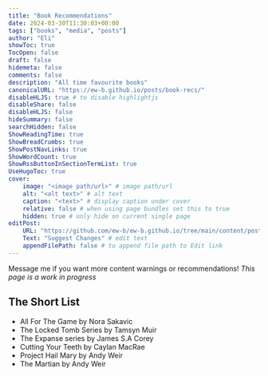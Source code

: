 ```yaml
---
title: "Book Recommendations"
date: 2024-03-30T11:30:03+00:00
tags: ["books", "media", "posts"]
author: "Eli"
showToc: true
TocOpen: false
draft: false
hidemeta: false
comments: false
description: "All time favourite books"
canonicalURL: "https://ew-b.github.io/posts/book-recs/"
disableHLJS: true # to disable highlightjs
disableShare: false
disableHLJS: false
hideSummary: false
searchHidden: false
ShowReadingTime: true
ShowBreadCrumbs: true
ShowPostNavLinks: true
ShowWordCount: true
ShowRssButtonInSectionTermList: true
UseHugoToc: true
cover:
    image: "<image path/url>" # image path/url
    alt: "<alt text>" # alt text
    caption: "<text>" # display caption under cover
    relative: false # when using page bundles set this to true
    hidden: true # only hide on current single page
editPost:
    URL: "https://github.com/ew-b/ew-b.github.io/tree/main/content/posts/book-recs.md/"
    Text: "Suggest Changes" # edit text
    appendFilePath: false # to append file path to Edit link
---
```


Message me if you want more content warnings or recommendations!
*This page is a work in progress*


## The Short List
- All For The Game by Nora Sakavic
- The Locked Tomb Series by Tamsyn Muir
- The Expanse series by James S.A Corey
- Cutting Your Teeth by Caylan MacRae
- Project Hail Mary by Andy Weir
- The Martian by Andy Weir

